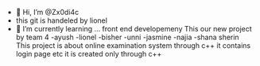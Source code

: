 - 👋 Hi, I’m @Zx0di4c
- this git is handeled by lionel
- 🌱 I’m currently learning ... front end developemeny
  This our new project by team 4
  -ayush
  -lionel
  -bisher
  -unni
  -jasmine
  -najia
  -shana sherin
  This project is about online examination system through c++ it contains login page etc it is created only through c++


<!---
Zx0di4c/Zx0di4c is a ✨ special ✨ repository because its `README.md` (this file) appears on your GitHub profile.
You can click the Preview link to take a look at your changes.
--->
